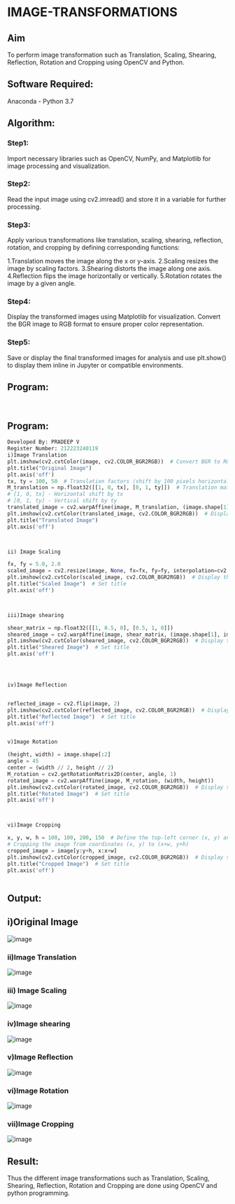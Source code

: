 # IMAGE-TRANSFORMATIONS


## Aim
To perform image transformation such as Translation, Scaling, Shearing, Reflection, Rotation and Cropping using OpenCV and Python.

## Software Required:
Anaconda - Python 3.7

## Algorithm:
### Step1:
Import necessary libraries such as OpenCV, NumPy, and Matplotlib for image processing and visualization.


### Step2:
Read the input image using cv2.imread() and store it in a variable for further processing.


### Step3:

Apply various transformations like translation, scaling, shearing, reflection, rotation, and cropping by defining corresponding functions:

1.Translation moves the image along the x or y-axis.
2.Scaling resizes the image by scaling factors.
3.Shearing distorts the image along one axis.
4.Reflection flips the image horizontally or vertically.
5.Rotation rotates the image by a given angle.
### Step4:
Display the transformed images using Matplotlib for visualization. Convert the BGR image to RGB format to ensure proper color representation.

### Step5:
Save or display the final transformed images for analysis and use plt.show() to display them inline in Jupyter or compatible environments.


## Program:
<br>

## Program:
```python
Developed By: PRADEEP V
Register Number: 212223240119
i)Image Translation
plt.imshow(cv2.cvtColor(image, cv2.COLOR_BGR2RGB))  # Convert BGR to RGB for correct display
plt.title("Original Image")  
plt.axis('off')
tx, ty = 100, 50  # Translation factors (shift by 100 pixels horizontally and 50 vertically)
M_translation = np.float32([[1, 0, tx], [0, 1, ty]])  # Translation matrix: 
# [1, 0, tx] - Horizontal shift by tx
# [0, 1, ty] - Vertical shift by ty
translated_image = cv2.warpAffine(image, M_translation, (image.shape[1], image.shape[0]))
plt.imshow(cv2.cvtColor(translated_image, cv2.COLOR_BGR2RGB))  # Display the translated image
plt.title("Translated Image")  
plt.axis('off') 



ii) Image Scaling

fx, fy = 5.0, 2.0  
scaled_image = cv2.resize(image, None, fx=fx, fy=fy, interpolation=cv2.INTER_LINEAR)
plt.imshow(cv2.cvtColor(scaled_image, cv2.COLOR_BGR2RGB))  # Display the scaled image
plt.title("Scaled Image")  # Set title
plt.axis('off')



iii)Image shearing

shear_matrix = np.float32([[1, 0.5, 0], [0.5, 1, 0]])
sheared_image = cv2.warpAffine(image, shear_matrix, (image.shape[1], image.shape[0]))
plt.imshow(cv2.cvtColor(sheared_image, cv2.COLOR_BGR2RGB))  # Display the sheared image
plt.title("Sheared Image")  # Set title
plt.axis('off')




iv)Image Reflection


reflected_image = cv2.flip(image, 2)
plt.imshow(cv2.cvtColor(reflected_image, cv2.COLOR_BGR2RGB))  # Display the reflected image
plt.title("Reflected Image")  # Set title
plt.axis('off')


v)Image Rotation

(height, width) = image.shape[:2] 
angle = 45
center = (width // 2, height // 2)
M_rotation = cv2.getRotationMatrix2D(center, angle, 1)
rotated_image = cv2.warpAffine(image, M_rotation, (width, height))
plt.imshow(cv2.cvtColor(rotated_image, cv2.COLOR_BGR2RGB))  # Display the rotated image
plt.title("Rotated Image")  # Set title
plt.axis('off')



vi)Image Cropping

x, y, w, h = 100, 100, 200, 150  # Define the top-left corner (x, y) and the width (w) and height (h) of the crop
# Cropping the image from coordinates (x, y) to (x+w, y+h)
cropped_image = image[y:y+h, x:x+w]
plt.imshow(cv2.cvtColor(cropped_image, cv2.COLOR_BGR2RGB))  # Display the cropped image
plt.title("Cropped Image")  # Set title
plt.axis('off')



```
## Output:


## i)Original Image
![image](https://github.com/user-attachments/assets/21233ec2-cee6-4025-bacb-cb9d13c656b7)


### ii)Image Translation
![image](https://github.com/user-attachments/assets/b28ecb85-7b2d-4d4a-9f19-aca7c251f269)




### iii) Image Scaling
![image](https://github.com/user-attachments/assets/b4464996-0bc8-4655-8c93-9c3f7aea6b7b)


### iv)Image shearing
![image](https://github.com/user-attachments/assets/ceb7038f-5a5c-40d6-827a-0208b9569745)



### v)Image Reflection
![image](https://github.com/user-attachments/assets/7893e73a-6b2a-4e9e-a1ad-c19d5175d121)



### vi)Image Rotation
![image](https://github.com/user-attachments/assets/4b574b98-1ee9-44a7-b8c5-a33d2091717a)






### vii)Image Cropping
![image](https://github.com/user-attachments/assets/31653228-a298-4160-8f06-395512945457)









## Result: 

Thus the different image transformations such as Translation, Scaling, Shearing, Reflection, Rotation and Cropping are done using OpenCV and python programming.
